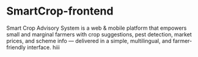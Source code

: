 # SmartCrop-frontend
Smart Crop Advisory System is a web &amp; mobile platform that empowers small and marginal farmers with crop suggestions, pest detection, market prices, and scheme info — delivered in a simple, multilingual, and farmer-friendly interface.
hiii
